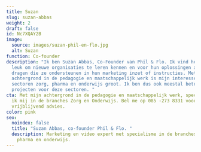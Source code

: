 ```yaml
---
title: Suzan
slug: suzan-abbas
weight: 2
draft: false
id: Nc7XQAY2B
image:
  source: images/suzan-phil-en-flo.jpg
  alt: Suzan
function: Co-founder
description: "Ik ben Suzan Abbas, Co-Founder van Phil & Flo. Ik vind het erg
  leuk om nieuwe organisaties te leren kennen en voor hun oplossingen aan te
  dragen die ze ondersteunen in hun marketing inzet of instructies. Met mijn
  achtergrond in de pedagogie en maatschappelijk werk is mijn interesse in de
  sectoren zorg, pharma en onderwijs groot. Ik ben dus ook meestal betrokken bij
  projecten voor deze sectoren. "
cta: Met mijn achtergrond in de pedagogie en maatschappelijk werk, specialiseer
  ik mij in de branches Zorg en Onderwijs. Bel me op 085 -273 8331 voor
  vrijblijvend advies.
color: pink
seo:
  noindex: false
  title: "Suzan Abbas, co-founder Phil & Flo. "
  description: Marketing en video expert met specialisme in de branches zorg,
    pharma en onderwijs.
---
```

